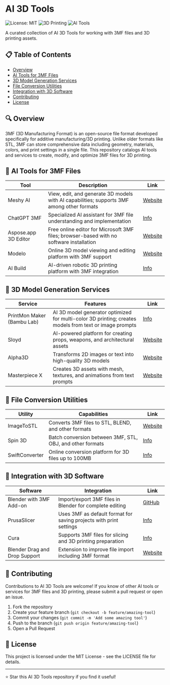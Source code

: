 # AI 3D Tools

![License: MIT](https://img.shields.io/badge/License-MIT-yellow.svg)
![3D Printing](https://img.shields.io/badge/3D-Printing-blue)
![AI Tools](https://img.shields.io/badge/AI-Tools-green)

A curated collection of AI 3D Tools for working with 3MF files and 3D printing assets.

## 📋 Table of Contents

- [Overview](#overview)
- [AI Tools for 3MF Files](#ai-tools-for-3mf-files)
- [3D Model Generation Services](#3d-model-generation-services)
- [File Conversion Utilities](#file-conversion-utilities)
- [Integration with 3D Software](#integration-with-3d-software)
- [Contributing](#contributing)
- [License](#license)

## 🔍 Overview

3MF (3D Manufacturing Format) is an open-source file format developed specifically for additive manufacturing/3D printing. Unlike older formats like STL, 3MF can store comprehensive data including geometry, materials, colors, and print settings in a single file. This repository catalogs AI tools and services to create, modify, and optimize 3MF files for 3D printing.

## 🤖 AI Tools for 3MF Files

| Tool | Description | Link |
|------|-------------|------|
| Meshy AI | View, edit, and generate 3D models with AI capabilities; supports 3MF among other formats | [Website](https://www.meshy.ai/3d-tools/online-viewer/3mf) |
| ChatGPT 3MF | Specialized AI assistant for 3MF file understanding and implementation | [Info](https://3mf.io/news/2024/03/understand-implement-3mf-with-chatgpt/) |
| Aspose.app 3D Editor | Free online editor for Microsoft 3MF files; browser-based with no software installation | [Website](https://products.aspose.app/3d/editor/3mf) |
| Modelo | Online 3D model viewing and editing platform with 3MF support | [Website](https://www.modelo.io) |
| AI Build | AI-driven robotic 3D printing platform with 3MF integration | [Info](https://3mf.io/) |

## 🎨 3D Model Generation Services

| Service | Features | Link |
|---------|----------|------|
| PrintMon Maker (Bambu Lab) | AI 3D model generator optimized for multi-color 3D printing; creates models from text or image prompts | [Info](https://3dprintingindustry.com/news/bambu-lab-launches-new-ai-3d-model-generator-233736/) |
| Sloyd | AI-powered platform for creating props, weapons, and architectural assets | [Website](https://www.sloyd.ai/) |
| Alpha3D | Transforms 2D images or text into high-quality 3D models | [Website](https://www.alpha3d.io/ai-3d-model-generator/) |
| Masterpiece X | Creates 3D assets with mesh, textures, and animations from text prompts | [Website](https://www.eweek.com/artificial-intelligence/best-ai-3d-generators/) |

## 🔄 File Conversion Utilities

| Utility | Capabilities | Link |
|---------|--------------|------|
| ImageToSTL | Converts 3MF files to STL, BLEND, and other formats | [Website](https://imagetostl.com/convert/file/3mf/to/blend) |
| Spin 3D | Batch conversion between 3MF, STL, OBJ, and other formats | [Info](https://3mf.io/blog/2022/04/microsoft-is-sunsetting-the-3mf-service/) |
| SwiftConverter | Online conversion platform for 3D files up to 100MB | [Info](https://3mf.io/blog/2022/04/microsoft-is-sunsetting-the-3mf-service/) |

## 🧩 Integration with 3D Software

| Software | Integration | Link |
|----------|-------------|------|
| Blender with 3MF Add-on | Import/export 3MF files in Blender for complete editing | [GitHub](https://github.com/Ghostkeeper/Blender3mfFormat) |
| PrusaSlicer | Uses 3MF as default format for saving projects with print settings | [Info](https://blog.prusa3d.com/3mf-file-format-and-why-its-great_30986/) |
| Cura | Supports 3MF files for slicing and 3D printing preparation | [Info](https://blog.prusa3d.com/3mf-file-format-and-why-its-great_30986/) |
| Blender Drag and Drop Support | Extension to improve file import including 3MF format | [Website](https://extensions.blender.org/add-ons/drag-and-drop-support/) |

## 🤝 Contributing

Contributions to AI 3D Tools are welcome! If you know of other AI tools or services for 3MF files and 3D printing, please submit a pull request or open an issue.

1. Fork the repository
2. Create your feature branch (`git checkout -b feature/amazing-tool`)
3. Commit your changes (`git commit -m 'Add some amazing tool'`)
4. Push to the branch (`git push origin feature/amazing-tool`)
5. Open a Pull Request

## 📄 License

This project is licensed under the MIT License - see the LICENSE file for details.

---

⭐ Star this AI 3D Tools repository if you find it useful!

